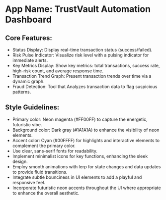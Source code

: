 # **App Name**: TrustVault Automation Dashboard

## Core Features:

- Status Display: Display real-time transaction status (success/failed).
- Risk Pulse Indicator: Visualize risk level with a pulsing indicator for immediate alerts.
- Key Metrics Display: Show key metrics: total transactions, success rate, high-risk count, and average response time.
- Transaction Trend Graph: Present transaction trends over time via a dynamic graph.
- Fraud Detection: Tool that Analyzes transaction data to flag suspicious patterns.

## Style Guidelines:

- Primary color: Neon magenta (#FF00FF) to capture the energetic, futuristic vibe.
- Background color: Dark gray (#1A1A1A) to enhance the visibility of neon elements.
- Accent color: Cyan (#00FFFF) for highlights and interactive elements to complement the primary color.
- Use clear, sans-serif fonts for readability.
- Implement minimalist icons for key functions, enhancing the sleek design.
- Employ smooth animations with lerp for state changes and data updates to provide fluid transitions.
- Integrate subtle bounciness in UI elements to add a playful and responsive feel.
- Incorporate futuristic neon accents throughout the UI where appropriate to enhance the overall aesthetic.